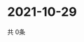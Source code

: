 # 2021-10-29
  共 0条

  <!-- BEGIN -->
  <!-- 最后更新时间Fri Oct 29 2021 03:03:54 GMT+0000 (Coordinated Universal Time) -->
  
  <!-- END -->
  
  